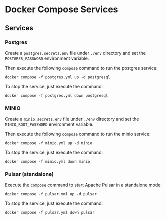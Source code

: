 # Docker Compose Services

## Services

### Postgres

Create a `postgres.secrets.env` file under `./env` directory and set the `POSTGRES_PASSWORD` environment variable.

Then execute the following `compose` command to run the postgres service:

```shell
docker compose -f postgres.yml up -d postgresql
```

To stop the service, just execute the command:

```shell
docker compose -f postgres.yml down postgresql
```

### MINIO

Create a `minio.secrets.env` file under `./env` directory and set the `MINIO_ROOT_PASSWORD` environment variable.

Then execute the following `compose` command to run the minio service:

```shell
docker compose -f minio.yml up -d minio
```

To stop the service, just execute the command:

```shell
docker compose -f minio.yml down minio
```

### Pulsar (standalone)

Execute the `compose` command to start Apache Pulsar in a standalone mode:

```shell
docker compose -f pulsar.yml up -d pulsar
```

To stop the service, just execute the command:

```shell
docker compose -f pulsar.yml down pulsar
```